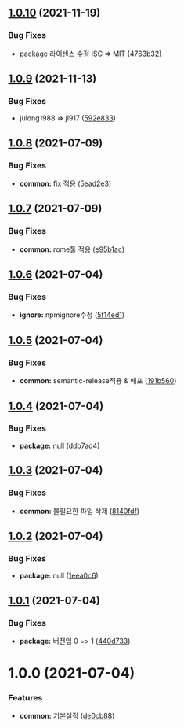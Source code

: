 ## [1.0.10](https://github.com/jl917/webpack-plugin-runtime-assets/compare/v1.0.9...v1.0.10) (2021-11-19)


### Bug Fixes

* package 라이센스 수정 ISC => MIT ([4763b32](https://github.com/jl917/webpack-plugin-runtime-assets/commit/4763b321f74b0a88adeb6936ffbd134fa0e27413))

## [1.0.9](https://github.com/jl917/webpack-plugin-runtime-assets/compare/v1.0.8...v1.0.9) (2021-11-13)


### Bug Fixes

* julong1988 => jl917 ([592e833](https://github.com/jl917/webpack-plugin-runtime-assets/commit/592e8337b279b91c03ada3a171ef7863eb5b2833))

## [1.0.8](https://github.com/jl917/webpack-plugin-runtime-assets/compare/v1.0.7...v1.0.8) (2021-07-09)


### Bug Fixes

* **common:** fix 적용 ([5ead2e3](https://github.com/jl917/webpack-plugin-runtime-assets/commit/5ead2e36aa51a98d7d90398a8a22b648d374ab17))

## [1.0.7](https://github.com/jl917/webpack-plugin-runtime-assets/compare/v1.0.6...v1.0.7) (2021-07-09)


### Bug Fixes

* **common:** rome툴 적용 ([e95b1ac](https://github.com/jl917/webpack-plugin-runtime-assets/commit/e95b1ac69819071373fc906b18154aa65ebf0721))

## [1.0.6](https://github.com/jl917/webpack-plugin-runtime-assets/compare/v1.0.5...v1.0.6) (2021-07-04)


### Bug Fixes

* **ignore:** npmignore수정 ([5f14ed1](https://github.com/jl917/webpack-plugin-runtime-assets/commit/5f14ed1387a8fdf7f0bfc0d0145d856589d02432))

## [1.0.5](https://github.com/jl917/webpack-plugin-runtime-assets/compare/v1.0.4...v1.0.5) (2021-07-04)


### Bug Fixes

* **common:** semantic-release적용 & 배포 ([191b560](https://github.com/jl917/webpack-plugin-runtime-assets/commit/191b5600114f434749aed969654cd17b65618cb3))

## [1.0.4](https://github.com/jl917/webpack-plugin-runtime-assets/compare/v1.0.3...v1.0.4) (2021-07-04)


### Bug Fixes

* **package:** null ([ddb7ad4](https://github.com/jl917/webpack-plugin-runtime-assets/commit/ddb7ad4085242bb20253fb282de3f0a131b737d4))

## [1.0.3](https://github.com/jl917/webpack-plugin-runtime-assets/compare/v1.0.2...v1.0.3) (2021-07-04)


### Bug Fixes

* **common:** 불필요한 파일 삭제 ([8140fdf](https://github.com/jl917/webpack-plugin-runtime-assets/commit/8140fdfca865fb5055512640353f1dca65ea8f89))

## [1.0.2](https://github.com/jl917/webpack-plugin-runtime-assets/compare/v1.0.1...v1.0.2) (2021-07-04)


### Bug Fixes

* **package:** null ([1eea0c6](https://github.com/jl917/webpack-plugin-runtime-assets/commit/1eea0c6cf6c049c69c2448688677eef0c4113c26))

## [1.0.1](https://github.com/jl917/webpack-plugin-runtime-assets/compare/v1.0.0...v1.0.1) (2021-07-04)


### Bug Fixes

* **package:** 버전업 0 => 1 ([440d733](https://github.com/jl917/webpack-plugin-runtime-assets/commit/440d7333ba5053838fc2c8efd599e62fddb641b7))

# 1.0.0 (2021-07-04)


### Features

* **common:** 기본설정 ([de0cb88](https://github.com/jl917/webpack-plugin-runtime-assets/commit/de0cb8802b0efdf4ddf7927e0c603452e4fe4afa))
